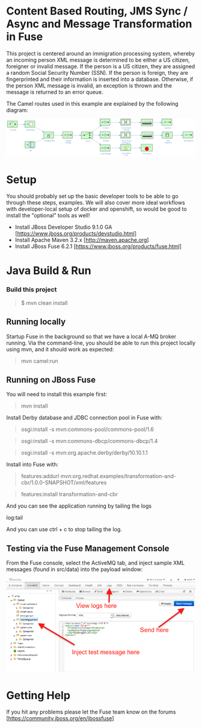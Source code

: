 Content Based Routing, JMS Sync / Async and Message Transformation in Fuse
=======================================

This project is centered around an immigration processing system, whereby an incoming person XML message is determined to be either a US citizen, foreigner or invalid message.  If the person is a US citizen, they are assigned a random Social Security Number (SSN).  If the person is foreign, they are fingerprinted and their information is inserted into a database.  Otherwise, if the person XML message is invalid, an exception is thrown and the message is returned to an error queue.

The Camel routes used in this example are explained by the following diagram:

![CBR Diagram](src/img/cbr_transformation.png)

Setup
==============================

You should probably set up the basic developer tools to be able to go through these steps, examples. We will also cover more ideal workflows with developer-local setup of docker and openshift, so would be good to install the "optional" tools as well!

- Install JBoss Developer Studio 9.1.0 GA [https://www.jboss.org/products/devstudio.html]
- Install Apache Maven 3.2.x [http://maven.apache.org]
- Install JBoss Fuse  6.2.1 [https://www.jboss.org/products/fuse.html]

Java Build & Run
==============================

### Build this project

> <project home> $ mvn clean install

## Running locally
Startup Fuse in the background so that we have a local A-MQ broker running.  Via the command-line, you should be able to run this project locally using mvn, and it should work as expected:

>  mvn camel:run

## Running on JBoss Fuse
You will need to install this example first:
  
> mvn install

Install Derby database and JDBC connection pool in Fuse with:

> osgi:install -s mvn:commons-pool/commons-pool/1.6

> osgi:install -s mvn:commons-dbcp/commons-dbcp/1.4

> osgi:install -s mvn:org.apache.derby/derby/10.10.1.1

Install into Fuse with:

> features:addurl mvn:org.redhat.examples/transformation-and-cbr/1.0.0-SNAPSHOT/xml/features

> features:install transformation-and-cbr

And you can see the application running by tailing the logs

  log:tail

And you can use ctrl + c to stop tailing the log.

## Testing via the Fuse Management Console

From the Fuse console, select the ActiveMQ tab, and inject sample XML messages (found in src/data) into the payload window:

![amq-console](src/img/amqTestMessage.png)

Getting Help
============================

If you hit any problems please let the Fuse team know on the forums
  [https://community.jboss.org/en/jbossfuse]
